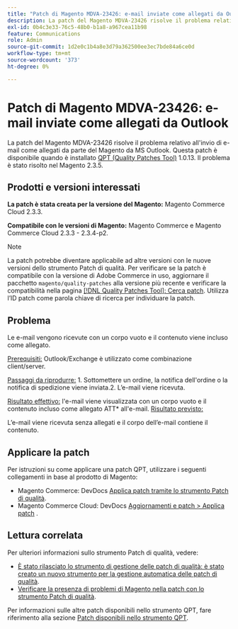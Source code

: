 ```yaml
---
title: "Patch di Magento MDVA-23426: e-mail inviate come allegati da Outlook"
description: La patch del Magento MDVA-23426 risolve il problema relativo all'invio di e-mail come allegati da parte del Magento da MS Outlook. Questa patch è disponibile quando è installato [Quality Patches Tool (QPT)](/help/announcements/adobe-commerce-announcements/magento-quality-patches-released-new-tool-to-self-serve-quality-patches.md) 1.0.13. Il problema è stato risolto nel Magento 2.3.5.
exl-id: 0b4c3e33-76c5-48b0-b1a8-a967cea11b98
feature: Communications
role: Admin
source-git-commit: 1d2e0c1b4a8e3d79a362500ee3ec7bde84a6ce0d
workflow-type: tm+mt
source-wordcount: '373'
ht-degree: 0%

---
```


# Patch di Magento MDVA-23426: e-mail inviate come allegati da Outlook

La patch del Magento MDVA-23426 risolve il problema relativo all&#39;invio di e-mail come allegati da parte del Magento da MS Outlook. Questa patch è disponibile quando è installato [QPT (Quality Patches Tool)](/help/announcements/adobe-commerce-announcements/magento-quality-patches-released-new-tool-to-self-serve-quality-patches.md) 1.0.13. Il problema è stato risolto nel Magento 2.3.5.

## Prodotti e versioni interessati

**La patch è stata creata per la versione del Magento:** Magento Commerce Cloud 2.3.3.

**Compatibile con le versioni di Magento:** Magento Commerce e Magento Commerce Cloud 2.3.3 - 2.3.4-p2.

>[!NOTE]
>
>La patch potrebbe diventare applicabile ad altre versioni con le nuove versioni dello strumento Patch di qualità. Per verificare se la patch è compatibile con la versione di Adobe Commerce in uso, aggiornare il pacchetto `magento/quality-patches` alla versione più recente e verificare la compatibilità nella pagina [[!DNL Quality Patches Tool]: Cerca patch](https://devdocs.magento.com/quality-patches/tool.html#patch-grid). Utilizza l’ID patch come parola chiave di ricerca per individuare la patch.

## Problema

Le e-mail vengono ricevute con un corpo vuoto e il contenuto viene incluso come allegato.

<u>Prerequisiti:</u> Outlook/Exchange è utilizzato come combinazione client/server.

<u>Passaggi da riprodurre:</u> 1. Sottomettere un ordine, la notifica dell&#39;ordine o la notifica di spedizione viene inviata.2. L’e-mail viene ricevuta.

<u>Risultato effettivo:</u> l&#39;e-mail viene visualizzata con un corpo vuoto e il contenuto incluso come allegato ATT\* all&#39;e-mail. <u>Risultato previsto:</u>

L’e-mail viene ricevuta senza allegati e il corpo dell’e-mail contiene il contenuto.

## Applicare la patch

Per istruzioni su come applicare una patch QPT, utilizzare i seguenti collegamenti in base al prodotto di Magento:

* Magento Commerce: DevDocs [Applica patch tramite lo strumento Patch di qualità](https://devdocs.magento.com/guides/v2.4/comp-mgr/patching/mqp.html).
* Magento Commerce Cloud: DevDocs [Aggiornamenti e patch > Applica patch](https://devdocs.magento.com/cloud/project/project-patch.html) .

## Lettura correlata

Per ulteriori informazioni sullo strumento Patch di qualità, vedere:

* [È stato rilasciato lo strumento di gestione delle patch di qualità: è stato creato un nuovo strumento per la gestione automatica delle patch di qualità](/help/announcements/adobe-commerce-announcements/magento-quality-patches-released-new-tool-to-self-serve-quality-patches.md).
* [Verificare la presenza di problemi di Magento nella patch con lo strumento Patch di qualità](/help/support-tools/patches-available-in-qpt-tool/check-patch-for-magento-issue-with-magento-quality-patches.md).

Per informazioni sulle altre patch disponibili nello strumento QPT, fare riferimento alla sezione [Patch disponibili nello strumento QPT](https://support.magento.com/hc/en-us/sections/360010506631-Patches-available-in-QPT-tool-).
